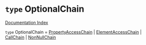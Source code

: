 # `type` OptionalChain

[Documentation Index](../README.md)

`type` OptionalChain = [PropertyAccessChain](../interface.PropertyAccessChain/README.md) | [ElementAccessChain](../interface.ElementAccessChain/README.md) | [CallChain](../interface.CallChain/README.md) | [NonNullChain](../interface.NonNullChain/README.md)